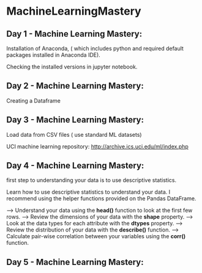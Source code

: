 # MachineLearningMastery

## Day 1 - Machine Learning Mastery:

Installation of Anaconda, ( which includes python and required default packages installed in Anaconda IDE).

Checking the installed versions in jupyter notebook.

## Day 2 - Machine Learning Mastery:

Creating a Dataframe

## Day 3 - Machine Learning Mastery:

Load data from CSV files ( use standard ML datasets)

UCI machine learning repository: 
http://archive.ics.uci.edu/ml/index.php

## Day 4 - Machine Learning Mastery:

first step to understanding your data is to use descriptive statistics.

Learn how to use descriptive statistics to understand your data. I recommend using the helper functions provided on the Pandas DataFrame.

--> Understand your data using the **head()** function to look at the first few rows.
--> Review the dimensions of your data with the **shape** property.
--> Look at the data types for each attribute with the **dtypes** property.
--> Review the distribution of your data with the **describe()** function.
--> Calculate pair-wise correlation between your variables using the **corr()** function.

## Day 5 - Machine Learning Mastery:



